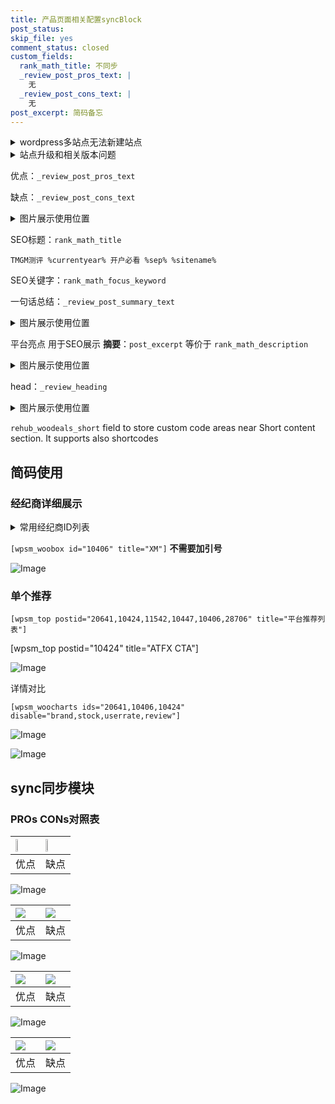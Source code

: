 ```yaml
---
title: 产品页面相关配置syncBlock
post_status: 
skip_file: yes
comment_status: closed
custom_fields:
  rank_math_title: 不同步
  _review_post_pros_text: |
    无
  _review_post_cons_text: |
    无
post_excerpt: 简码备忘
---
```

<details><summary>wordpress多站点无法新建站点</summary>

<li>和报错需要清理cookies一样的原因</li>
<li>wp-config.php里面<code>define( 'SUBDOMAIN_INSTALL', false );//子域名安装</code></li>
<li>新建子站点是用<code>define( 'SUBDOMAIN_INSTALL', true);//子域名安装</code> 完成以后，改成<code>false</code></li>
</details>

<details><summary>站点升级和相关版本问题</summary>

<p>wordpress：5.9.9
woocommerce：7.5.1
出现问题的地方：主题选项里面>><strong>Product layout >>compact style</strong></p>
<p>如何出现没有用过的字段 导致无法保存。先导出配置 然后进行修改，后面再次恢复即可。</p>
<p>出现部分字段无法显示时，需要返回默认布局后，对产品进行保存就好了。</p>
<p></p>
</details>

优点：`_review_post_pros_text`

缺点：`_review_post_cons_text`

<details><summary>图片展示使用位置</summary>

<img src="https://prod-files-secure.s3.us-west-2.amazonaws.com/39ed1227-6d7d-4570-be36-9ccd4a2c4241/f51d3d83-55d4-4bdf-9604-f37ec77ab556/Untitled.png?X-Amz-Algorithm=AWS4-HMAC-SHA256&X-Amz-Content-Sha256=UNSIGNED-PAYLOAD&X-Amz-Credential=ASIAZI2LB4663QDLGUTX%2F20251001%2Fus-west-2%2Fs3%2Faws4_request&X-Amz-Date=20251001T045527Z&X-Amz-Expires=3600&X-Amz-Security-Token=IQoJb3JpZ2luX2VjEHQaCXVzLXdlc3QtMiJHMEUCIQClpDpEmKytrsvuUvJkJ4RYz7e3ioxQXIZmcrW0AKRrhAIgCuldriJ5HGaCxeprGBngpnGUruh3pH9BG2FoZuCHydkqiAQI%2Ff%2F%2F%2F%2F%2F%2F%2F%2F%2F%2FARAAGgw2Mzc0MjMxODM4MDUiDJ1Ip%2FaEKFfqxXb50ircAzGrxh4YxPLC3qippdXV135Z509vYB3Rzn85sat5vLEdcCdc3vWOmtEDeFxLQnHACtVPiHSJlwLZG2ohtNr3md59WCYFmFRf9r%2FQsct%2BPMMdpJk4U8lO2P6fgjzvZAKV9QEKw3tdn9SiLzkf77%2F6mes8izCQoGU0AgIWOb4f13ICi4nxYjxMGROsHCphSgSH6g5JgSyAehe%2Fypa2ZoLdESIM9cuARRKvjX7is5LfZItksXS%2Bc2Ng7eGlkjA77PymGkrZXR%2F8OqDkAHclnTRQNJIssBJYBL9P9xHTCavHBGB3SJadFLmZFx4VgoiACbN3x9kd1wLSsY1Lf6b0NQJ%2BEfFj1BMtA9iKTDIFY4N6FUhm5%2FaFrJjwSaP9bngKB4satjDRO5Voz7JNfx%2FMfErXrWarQZYHsQOxZur9JDdMzGL4rszuEj6vMEjA3sGFF4aGqZT3sv49KYjwwVdKv1yVYy%2BSobCPmGOrXiu%2FCkc4QmQ2QKm4FPVw2zpGivzQSpQP8ff23Dj7SJhQ3mRjnRQ%2B6GR94Akn7q3EFUiQ1HAmi5SqquasDvW1bzmxOf6ByGDg9TLSnClmD48Susq94fhd9lYlSMF0KXhL400McSuTHlP58QB4lv5mh597S7ViMODN8sYGOqUB3vIX6fMDj1LV20sfpEt3LQdZENixN1GthkwdToGt1jsdaEysT1lAXUhMHsp9GmVnOYpyVDOuz%2BOR3CB62D%2BKxKDJbt6SxCmBW0SROkFD9OqMGfalXSGPqqEifac51sLoh0nkT2OkA8fAyBlUWijEPbif1Rc6vfrZp7GQvOxM3kNE8AE%2B5WSsWjpnm%2BaS67PMnA7zS0uytWNFuNHIP0ALDSAz3MUU&X-Amz-Signature=cf135b8efa37f02e398a3f26036b5decd5e111bab05d7df569c46751c05da0bb&X-Amz-SignedHeaders=host&x-amz-checksum-mode=ENABLED&x-id=GetObject" alt="Image">
</details>

SEO标题：`rank_math_title`

`TMGM测评 %currentyear% 开户必看 %sep% %sitename%`

SEO关键字：`rank_math_focus_keyword`

一句话总结：`_review_post_summary_text`

<details><summary>图片展示使用位置</summary>

<img src="https://prod-files-secure.s3.us-west-2.amazonaws.com/39ed1227-6d7d-4570-be36-9ccd4a2c4241/4b96a922-296c-4f4e-8630-d1c870cbce01/Untitled.png?X-Amz-Algorithm=AWS4-HMAC-SHA256&X-Amz-Content-Sha256=UNSIGNED-PAYLOAD&X-Amz-Credential=ASIAZI2LB466VQBANOOT%2F20251001%2Fus-west-2%2Fs3%2Faws4_request&X-Amz-Date=20251001T045527Z&X-Amz-Expires=3600&X-Amz-Security-Token=IQoJb3JpZ2luX2VjEHQaCXVzLXdlc3QtMiJHMEUCIQCH6TJKxt5ZcYle3RX5gH6XgVsiuFgkJYD5loyCZ5mHOAIgfen2n4koFa0QLjSZQW6a3qpzNnwsp9VewMfaNFE6cAoqiAQI%2Ff%2F%2F%2F%2F%2F%2F%2F%2F%2F%2FARAAGgw2Mzc0MjMxODM4MDUiDAeypPE7vrzYeoTTEircA%2BTR3yMbtIg6xln3hZ1XUmPObhBA2PUpWzm95XkZRrKDO1gzxNospPZjw8gsXahLshWP9XpsnG%2FkJQip6kUfmxDnR8d622dPGQZezIQw5sEkXpuQoVNFOCyiQE3c%2BC%2FGeMoixpwsrFFQJJZyr5cNi4rEdZWTgUxk4NxInUE0Qe91yOSIRF7OO97ziiy7Zh2cx%2Br1kn8FtwWAYaRz1ZWiuqWYYgKBk172ejg%2BfSMBNylw7o9XJ1ao06nLlRiB%2FOF%2BnFn%2BET75OmxHBXMiCiniRcpqUNs%2Fl5oOZ4ZQlvz1OgHOSUqIVpyYxttIlgwa4qeeg31TDQDb4un7PAkq5%2FCqc8VYVf67rHrtRlnQ3s2m4E4SA3ul3U3XPy%2Fr%2F5R6jw1VugZZANgiTxEN%2BBU13ZZv9rfBkN0ja6bLJxiTqsv4i9xul4iruvl9o0Bod7FaV7M%2Fx2cSmA98W51mLKyA73OXwuAtP9mbi95yxIYtV6qqXc2Q3UtzqLuSpRjayvYICPIvEfUQhDF0NPn89ccDlbuJCAEsly8c2MWi2g05EDvzjzeKunVT8UmJz4p2uTesEVAB7zpm00LlxkAAVlQ%2B%2Bp5bNZfTcl%2FAFXcjGVrFEjmWX1sI086hCfVmP%2B%2FuPeN5MNvO8sYGOqUBoF%2F0Jfhe8kAuwnOJQlWgHkRiCGRt2cIvKe2IbfdaPe7OzNOUZg%2BQuCmEDpJSiEFoXtjxzn3NRyQ2eWv1RZbR2knojY4Qkj24fABSmeYSMfKSpus2hwPkmRiOYMCK3Q7crwpgiHwV4X8x5h4WAiSvbRSFs9pXo56jEkrmiwx1JgOU9ZpKDG19vbV7LlGxm6cuF70h5xnjT3wM2Y%2Bj1MV5TN%2FZ0M0B&X-Amz-Signature=6137e0764498094fd2824dbc4acfe57e819067939b714119225c6f4ea60aa194&X-Amz-SignedHeaders=host&x-amz-checksum-mode=ENABLED&x-id=GetObject" alt="Image">
</details>

平台亮点 用于SEO展示 **摘要**：`post_excerpt`  等价于 `rank_math_description`

<details><summary>图片展示使用位置</summary>

<img src="https://prod-files-secure.s3.us-west-2.amazonaws.com/39ed1227-6d7d-4570-be36-9ccd4a2c4241/1ee11f63-b60a-4dfe-a7a7-d58ff23b5d88/Untitled.png?X-Amz-Algorithm=AWS4-HMAC-SHA256&X-Amz-Content-Sha256=UNSIGNED-PAYLOAD&X-Amz-Credential=ASIAZI2LB466Q2KMA34L%2F20251001%2Fus-west-2%2Fs3%2Faws4_request&X-Amz-Date=20251001T045527Z&X-Amz-Expires=3600&X-Amz-Security-Token=IQoJb3JpZ2luX2VjEHQaCXVzLXdlc3QtMiJHMEUCIEgeuu%2FRlRcESZcJea73RUbbs0EBivmkm94jkULYARpIAiEAtQEGESBrhqQMlkrLescnsACaxwdenoYjlHxwLlN6Xf4qiAQI%2Ff%2F%2F%2F%2F%2F%2F%2F%2F%2F%2FARAAGgw2Mzc0MjMxODM4MDUiDPKx%2BfSy%2Fw1QthVpRircAy3aKpscLsf8fUWOJg9Ju6YfRBMbu3v%2F3VrCn%2FzoPHsljMwyfa%2BfI57VOmCwgX9KG%2BEeuNF95Ep5%2BybPqRKVdv99SV0raAMRttbMMdmWANgwAE04u6ptqS1uaotLTOXFY8YOvLeyNRP0zWNx5t1mzXIf%2BQQSlVPhq%2BOGbQbLx0rVP97s6KA1%2BTjxxSS%2F8t1udTr8f%2FM3n97TDgpYttyeo7mhawCiWv5vUofcbRdHIAOo95c6hRysBUJTGE0JCx88fBlhGUpSvw%2Fv2YkNDmexcoVaRDJp4Ik9Ys5SokdnxE71w0Y1Lvjz0A%2BkIjA9%2BZMYsBAfMWkBwbV3FhXOaGCRQp%2F96Ri8ZRtJE6H46I0TNF5k5xd6eskzaGkL9uY%2FejukqIFSFpuKbfxROVTd4lShNBYs9F3cVknrkdenUzqtZhjzmh%2FvIIHRU1zYciuH5BX3VxyP%2FpZBZeakX5%2F7xUyGVXGjV6CvKqDlkegH9%2Bc4PdTsOZnwV1XSZeXR7%2FUV7xb22yP6n9ywp02qk4N83cIFlF0IBONh2kzFLHAjUvGVhM8nl4ZkmCQMCoyDch6052kmTjcDAWsQAj13cO1Jxq04jLKvbMDbnrYOTbMuz63bGRNEuZu5zi%2BaeX57WNSzMPfN8sYGOqUB3G51b1UzpvtNbQIrujnsFswq1XUT%2F%2FpYiPxxq0t8A597UNd3hc7cqNQqPSUlHGEN4p%2BX5F%2FqriqdaIvDC9h%2FSjrkGg1hATGuXqRDOh3n%2BaKh%2FTY7LOXkCZrr4VGllIj4fMlPzy7%2BDnrAoZijC8EZONmTSbfQnogMknBM%2BKmUQKk6RkV%2FbiDzakrV%2Bck%2Bl6Lk4GMDbG3tdhHuyKge2PWI8vBM75Iq&X-Amz-Signature=447f2641097a408f7dfe07abe9a2ba287931d66c69e6d07a6ca482709a232dd9&X-Amz-SignedHeaders=host&x-amz-checksum-mode=ENABLED&x-id=GetObject" alt="Image">
<img src="https://prod-files-secure.s3.us-west-2.amazonaws.com/39ed1227-6d7d-4570-be36-9ccd4a2c4241/ad4118b5-78d8-4fbe-801e-3b29b5d99c01/Untitled.png?X-Amz-Algorithm=AWS4-HMAC-SHA256&X-Amz-Content-Sha256=UNSIGNED-PAYLOAD&X-Amz-Credential=ASIAZI2LB466Q2KMA34L%2F20251001%2Fus-west-2%2Fs3%2Faws4_request&X-Amz-Date=20251001T045527Z&X-Amz-Expires=3600&X-Amz-Security-Token=IQoJb3JpZ2luX2VjEHQaCXVzLXdlc3QtMiJHMEUCIEgeuu%2FRlRcESZcJea73RUbbs0EBivmkm94jkULYARpIAiEAtQEGESBrhqQMlkrLescnsACaxwdenoYjlHxwLlN6Xf4qiAQI%2Ff%2F%2F%2F%2F%2F%2F%2F%2F%2F%2FARAAGgw2Mzc0MjMxODM4MDUiDPKx%2BfSy%2Fw1QthVpRircAy3aKpscLsf8fUWOJg9Ju6YfRBMbu3v%2F3VrCn%2FzoPHsljMwyfa%2BfI57VOmCwgX9KG%2BEeuNF95Ep5%2BybPqRKVdv99SV0raAMRttbMMdmWANgwAE04u6ptqS1uaotLTOXFY8YOvLeyNRP0zWNx5t1mzXIf%2BQQSlVPhq%2BOGbQbLx0rVP97s6KA1%2BTjxxSS%2F8t1udTr8f%2FM3n97TDgpYttyeo7mhawCiWv5vUofcbRdHIAOo95c6hRysBUJTGE0JCx88fBlhGUpSvw%2Fv2YkNDmexcoVaRDJp4Ik9Ys5SokdnxE71w0Y1Lvjz0A%2BkIjA9%2BZMYsBAfMWkBwbV3FhXOaGCRQp%2F96Ri8ZRtJE6H46I0TNF5k5xd6eskzaGkL9uY%2FejukqIFSFpuKbfxROVTd4lShNBYs9F3cVknrkdenUzqtZhjzmh%2FvIIHRU1zYciuH5BX3VxyP%2FpZBZeakX5%2F7xUyGVXGjV6CvKqDlkegH9%2Bc4PdTsOZnwV1XSZeXR7%2FUV7xb22yP6n9ywp02qk4N83cIFlF0IBONh2kzFLHAjUvGVhM8nl4ZkmCQMCoyDch6052kmTjcDAWsQAj13cO1Jxq04jLKvbMDbnrYOTbMuz63bGRNEuZu5zi%2BaeX57WNSzMPfN8sYGOqUB3G51b1UzpvtNbQIrujnsFswq1XUT%2F%2FpYiPxxq0t8A597UNd3hc7cqNQqPSUlHGEN4p%2BX5F%2FqriqdaIvDC9h%2FSjrkGg1hATGuXqRDOh3n%2BaKh%2FTY7LOXkCZrr4VGllIj4fMlPzy7%2BDnrAoZijC8EZONmTSbfQnogMknBM%2BKmUQKk6RkV%2FbiDzakrV%2Bck%2Bl6Lk4GMDbG3tdhHuyKge2PWI8vBM75Iq&X-Amz-Signature=06ced1c2716376e3a55d268cc706c1632c9ef27fc4e085f230bb4f75a6cbe71c&X-Amz-SignedHeaders=host&x-amz-checksum-mode=ENABLED&x-id=GetObject" alt="Image">
<img src="https://prod-files-secure.s3.us-west-2.amazonaws.com/39ed1227-6d7d-4570-be36-9ccd4a2c4241/a38cf7c9-a79c-4b64-9e94-13589fe0758b/Untitled.png?X-Amz-Algorithm=AWS4-HMAC-SHA256&X-Amz-Content-Sha256=UNSIGNED-PAYLOAD&X-Amz-Credential=ASIAZI2LB466Q2KMA34L%2F20251001%2Fus-west-2%2Fs3%2Faws4_request&X-Amz-Date=20251001T045527Z&X-Amz-Expires=3600&X-Amz-Security-Token=IQoJb3JpZ2luX2VjEHQaCXVzLXdlc3QtMiJHMEUCIEgeuu%2FRlRcESZcJea73RUbbs0EBivmkm94jkULYARpIAiEAtQEGESBrhqQMlkrLescnsACaxwdenoYjlHxwLlN6Xf4qiAQI%2Ff%2F%2F%2F%2F%2F%2F%2F%2F%2F%2FARAAGgw2Mzc0MjMxODM4MDUiDPKx%2BfSy%2Fw1QthVpRircAy3aKpscLsf8fUWOJg9Ju6YfRBMbu3v%2F3VrCn%2FzoPHsljMwyfa%2BfI57VOmCwgX9KG%2BEeuNF95Ep5%2BybPqRKVdv99SV0raAMRttbMMdmWANgwAE04u6ptqS1uaotLTOXFY8YOvLeyNRP0zWNx5t1mzXIf%2BQQSlVPhq%2BOGbQbLx0rVP97s6KA1%2BTjxxSS%2F8t1udTr8f%2FM3n97TDgpYttyeo7mhawCiWv5vUofcbRdHIAOo95c6hRysBUJTGE0JCx88fBlhGUpSvw%2Fv2YkNDmexcoVaRDJp4Ik9Ys5SokdnxE71w0Y1Lvjz0A%2BkIjA9%2BZMYsBAfMWkBwbV3FhXOaGCRQp%2F96Ri8ZRtJE6H46I0TNF5k5xd6eskzaGkL9uY%2FejukqIFSFpuKbfxROVTd4lShNBYs9F3cVknrkdenUzqtZhjzmh%2FvIIHRU1zYciuH5BX3VxyP%2FpZBZeakX5%2F7xUyGVXGjV6CvKqDlkegH9%2Bc4PdTsOZnwV1XSZeXR7%2FUV7xb22yP6n9ywp02qk4N83cIFlF0IBONh2kzFLHAjUvGVhM8nl4ZkmCQMCoyDch6052kmTjcDAWsQAj13cO1Jxq04jLKvbMDbnrYOTbMuz63bGRNEuZu5zi%2BaeX57WNSzMPfN8sYGOqUB3G51b1UzpvtNbQIrujnsFswq1XUT%2F%2FpYiPxxq0t8A597UNd3hc7cqNQqPSUlHGEN4p%2BX5F%2FqriqdaIvDC9h%2FSjrkGg1hATGuXqRDOh3n%2BaKh%2FTY7LOXkCZrr4VGllIj4fMlPzy7%2BDnrAoZijC8EZONmTSbfQnogMknBM%2BKmUQKk6RkV%2FbiDzakrV%2Bck%2Bl6Lk4GMDbG3tdhHuyKge2PWI8vBM75Iq&X-Amz-Signature=236e04221e7b10fb70cb0d483f209ae77eca1bf843bcc4b370e5311b1d02b897&X-Amz-SignedHeaders=host&x-amz-checksum-mode=ENABLED&x-id=GetObject" alt="Image">
<img src="https://prod-files-secure.s3.us-west-2.amazonaws.com/39ed1227-6d7d-4570-be36-9ccd4a2c4241/7da6fc1e-d2ac-42ae-8c75-cb5749aa18f6/Untitled.png?X-Amz-Algorithm=AWS4-HMAC-SHA256&X-Amz-Content-Sha256=UNSIGNED-PAYLOAD&X-Amz-Credential=ASIAZI2LB466Q2KMA34L%2F20251001%2Fus-west-2%2Fs3%2Faws4_request&X-Amz-Date=20251001T045527Z&X-Amz-Expires=3600&X-Amz-Security-Token=IQoJb3JpZ2luX2VjEHQaCXVzLXdlc3QtMiJHMEUCIEgeuu%2FRlRcESZcJea73RUbbs0EBivmkm94jkULYARpIAiEAtQEGESBrhqQMlkrLescnsACaxwdenoYjlHxwLlN6Xf4qiAQI%2Ff%2F%2F%2F%2F%2F%2F%2F%2F%2F%2FARAAGgw2Mzc0MjMxODM4MDUiDPKx%2BfSy%2Fw1QthVpRircAy3aKpscLsf8fUWOJg9Ju6YfRBMbu3v%2F3VrCn%2FzoPHsljMwyfa%2BfI57VOmCwgX9KG%2BEeuNF95Ep5%2BybPqRKVdv99SV0raAMRttbMMdmWANgwAE04u6ptqS1uaotLTOXFY8YOvLeyNRP0zWNx5t1mzXIf%2BQQSlVPhq%2BOGbQbLx0rVP97s6KA1%2BTjxxSS%2F8t1udTr8f%2FM3n97TDgpYttyeo7mhawCiWv5vUofcbRdHIAOo95c6hRysBUJTGE0JCx88fBlhGUpSvw%2Fv2YkNDmexcoVaRDJp4Ik9Ys5SokdnxE71w0Y1Lvjz0A%2BkIjA9%2BZMYsBAfMWkBwbV3FhXOaGCRQp%2F96Ri8ZRtJE6H46I0TNF5k5xd6eskzaGkL9uY%2FejukqIFSFpuKbfxROVTd4lShNBYs9F3cVknrkdenUzqtZhjzmh%2FvIIHRU1zYciuH5BX3VxyP%2FpZBZeakX5%2F7xUyGVXGjV6CvKqDlkegH9%2Bc4PdTsOZnwV1XSZeXR7%2FUV7xb22yP6n9ywp02qk4N83cIFlF0IBONh2kzFLHAjUvGVhM8nl4ZkmCQMCoyDch6052kmTjcDAWsQAj13cO1Jxq04jLKvbMDbnrYOTbMuz63bGRNEuZu5zi%2BaeX57WNSzMPfN8sYGOqUB3G51b1UzpvtNbQIrujnsFswq1XUT%2F%2FpYiPxxq0t8A597UNd3hc7cqNQqPSUlHGEN4p%2BX5F%2FqriqdaIvDC9h%2FSjrkGg1hATGuXqRDOh3n%2BaKh%2FTY7LOXkCZrr4VGllIj4fMlPzy7%2BDnrAoZijC8EZONmTSbfQnogMknBM%2BKmUQKk6RkV%2FbiDzakrV%2Bck%2Bl6Lk4GMDbG3tdhHuyKge2PWI8vBM75Iq&X-Amz-Signature=ffe6f56d267eb0eeb294865c69036a1ca54c1274a47c40ee7481fae495d589f2&X-Amz-SignedHeaders=host&x-amz-checksum-mode=ENABLED&x-id=GetObject" alt="Image">
<img src="https://prod-files-secure.s3.us-west-2.amazonaws.com/39ed1227-6d7d-4570-be36-9ccd4a2c4241/7e97f40a-eaee-47f5-b2f9-475f96808fa7/Untitled.png?X-Amz-Algorithm=AWS4-HMAC-SHA256&X-Amz-Content-Sha256=UNSIGNED-PAYLOAD&X-Amz-Credential=ASIAZI2LB466Q2KMA34L%2F20251001%2Fus-west-2%2Fs3%2Faws4_request&X-Amz-Date=20251001T045527Z&X-Amz-Expires=3600&X-Amz-Security-Token=IQoJb3JpZ2luX2VjEHQaCXVzLXdlc3QtMiJHMEUCIEgeuu%2FRlRcESZcJea73RUbbs0EBivmkm94jkULYARpIAiEAtQEGESBrhqQMlkrLescnsACaxwdenoYjlHxwLlN6Xf4qiAQI%2Ff%2F%2F%2F%2F%2F%2F%2F%2F%2F%2FARAAGgw2Mzc0MjMxODM4MDUiDPKx%2BfSy%2Fw1QthVpRircAy3aKpscLsf8fUWOJg9Ju6YfRBMbu3v%2F3VrCn%2FzoPHsljMwyfa%2BfI57VOmCwgX9KG%2BEeuNF95Ep5%2BybPqRKVdv99SV0raAMRttbMMdmWANgwAE04u6ptqS1uaotLTOXFY8YOvLeyNRP0zWNx5t1mzXIf%2BQQSlVPhq%2BOGbQbLx0rVP97s6KA1%2BTjxxSS%2F8t1udTr8f%2FM3n97TDgpYttyeo7mhawCiWv5vUofcbRdHIAOo95c6hRysBUJTGE0JCx88fBlhGUpSvw%2Fv2YkNDmexcoVaRDJp4Ik9Ys5SokdnxE71w0Y1Lvjz0A%2BkIjA9%2BZMYsBAfMWkBwbV3FhXOaGCRQp%2F96Ri8ZRtJE6H46I0TNF5k5xd6eskzaGkL9uY%2FejukqIFSFpuKbfxROVTd4lShNBYs9F3cVknrkdenUzqtZhjzmh%2FvIIHRU1zYciuH5BX3VxyP%2FpZBZeakX5%2F7xUyGVXGjV6CvKqDlkegH9%2Bc4PdTsOZnwV1XSZeXR7%2FUV7xb22yP6n9ywp02qk4N83cIFlF0IBONh2kzFLHAjUvGVhM8nl4ZkmCQMCoyDch6052kmTjcDAWsQAj13cO1Jxq04jLKvbMDbnrYOTbMuz63bGRNEuZu5zi%2BaeX57WNSzMPfN8sYGOqUB3G51b1UzpvtNbQIrujnsFswq1XUT%2F%2FpYiPxxq0t8A597UNd3hc7cqNQqPSUlHGEN4p%2BX5F%2FqriqdaIvDC9h%2FSjrkGg1hATGuXqRDOh3n%2BaKh%2FTY7LOXkCZrr4VGllIj4fMlPzy7%2BDnrAoZijC8EZONmTSbfQnogMknBM%2BKmUQKk6RkV%2FbiDzakrV%2Bck%2Bl6Lk4GMDbG3tdhHuyKge2PWI8vBM75Iq&X-Amz-Signature=b526775649bfd52001254e5ecbdc47108c7cd131a5439982787ce2ff51571a34&X-Amz-SignedHeaders=host&x-amz-checksum-mode=ENABLED&x-id=GetObject" alt="Image">
</details>

head：`_review_heading`

<details><summary>图片展示使用位置</summary>

<img src="https://prod-files-secure.s3.us-west-2.amazonaws.com/39ed1227-6d7d-4570-be36-9ccd4a2c4241/3a4650ad-9887-415c-889a-edd51fa54f27/Untitled.png?X-Amz-Algorithm=AWS4-HMAC-SHA256&X-Amz-Content-Sha256=UNSIGNED-PAYLOAD&X-Amz-Credential=ASIAZI2LB4665BKVXMBY%2F20251001%2Fus-west-2%2Fs3%2Faws4_request&X-Amz-Date=20251001T045528Z&X-Amz-Expires=3600&X-Amz-Security-Token=IQoJb3JpZ2luX2VjEHQaCXVzLXdlc3QtMiJHMEUCIA7jvuyEppxjauytthichlOJBn9HzoBqmDXMIfrkHpDxAiEAxCB8StHAHAD7CF%2F2WncGfCvwFhuInbdkEm1O8Om59soqiAQI%2Ff%2F%2F%2F%2F%2F%2F%2F%2F%2F%2FARAAGgw2Mzc0MjMxODM4MDUiDF%2FVwt8BGLCJ4E2Y3yrcA7L9i7QVO3MVJY7sdF8QuEA0ItJ%2FB62kxXtiL0XmNGlF5TIc1%2FXpQwUWkcc%2FJwVYUvZts6PufySXRrmEW%2FqUA287OCXqafPE5pB27hl7oMlV1nj6wDT1D53vrTdSSL3sWTa0mr7AFnVbjQ%2BY1nUfTR24DpJssdHrJBxhTysFyGuX6DCp95mvZBIQOhYKn9WnjLK8RakFyb3J%2BchABe%2FMEofqioObnXiO19f3VSKdU3X4cpaU6LoXXThKT5R%2BlV%2BQbnSDleXqV3ZXhly%2FJGY%2BopwN8UvnGiN9cWkt5OXjqQ174DZ3HNhUisbRrT0lpNiWQ74lFSAzpnRWTSFQBIt0BdSYvX4kzCJduI9xZL0NzJyQ6zqpiF3NgmayHKtP8GJUElrbjdtu9Gw%2Fg3cvH8Zpl6VmpFjStSSUTUkFa%2FDO1H3IC9KCqopWK3PZFHMKUqpDJN8s7H9B8Fk5VWekFZtdI8CdU9q1TKzmpN2jc0Odm3r4xDe6HPLYnhXnRi3rjK%2FUH%2BkFABUOHIeuZVeKrAElyMMHd3TDFYbqMtZiwmsL2m01Yy4NH507VCAGFcLUVjP4aOWpfjeQmA6fRe8aI09KK32dgkr2K3tbAcv9I1TiVQCvkR9Rmg9XjKdWbMR5MPfM8sYGOqUB3STt9DKJJXxgnFtVhJZa83x6Hz2dtvHl6iU4p0q7Tlw5D2U0Vt99kd39YoWfHASwiVrB4zElQUOWw5gMXXM7uttsJuQ%2BYbVW%2BlwT0YonXN88a76qTQbY6KYWpPLDFEuYS2Fv1z6UTiaEMAnsdGyz0eJaKYQjpb%2FWRiEfamCBY6XKTkaShqlDHdXdcuSn%2FKPs2bttUsfN47s1AaSO2tDL2nHB6b73&X-Amz-Signature=eb1aee0fbf0b3668c383ccdb98d07ad8178b6f9de2c052fc0716bb08fd625be8&X-Amz-SignedHeaders=host&x-amz-checksum-mode=ENABLED&x-id=GetObject" alt="Image">
</details>

`rehub_woodeals_short`	field to store custom code areas near Short content section. It supports also shortcodes



## 简码使用

### 经纪商详细展示

<details><summary>常用经纪商ID列表</summary>

<pre><code class="php">嘉盛 ===> 20641  [wpsm_woobox id="20641" title="嘉盛"]
易信easymarkets ===> 11542  [wpsm_woobox id="11542" title="易信easymarkets"]
ATFX外汇 ===> 10424  [wpsm_woobox id="10424" title="ATFX"]
XM ===> 10406  [wpsm_woobox id="10406" title="XM"]
TMGM ===> 29622  [wpsm_woobox id="29622" title="TMGM"]
HYCM ===> 10447  [wpsm_woobox id="10447" title="HYCM"]
fpmarkets澳福外汇 ===> 20639  [wpsm_woobox id="20639" title="fpmarkets澳福外汇"]</code></pre>
</details>

`[wpsm_woobox id="10406" title="XM"]` **不需要加引号**

![Image](https://prod-files-secure.s3.us-west-2.amazonaws.com/39ed1227-6d7d-4570-be36-9ccd4a2c4241/4f898f9d-0fa7-4e43-acd3-ac6bc7be575a/Untitled.png?X-Amz-Algorithm=AWS4-HMAC-SHA256&X-Amz-Content-Sha256=UNSIGNED-PAYLOAD&X-Amz-Credential=ASIAZI2LB466UCUSHTTN%2F20251001%2Fus-west-2%2Fs3%2Faws4_request&X-Amz-Date=20251001T045518Z&X-Amz-Expires=3600&X-Amz-Security-Token=IQoJb3JpZ2luX2VjEHQaCXVzLXdlc3QtMiJHMEUCID9ZzEYmLZT3CBQ1b9Sm9gZs8RdAgeblGBZSe4nwnDFiAiEAx4SJE%2FJIr%2Fa76wITaCy5MXQMJhNqE0od1Cd7%2FK58P7UqiAQI%2Ff%2F%2F%2F%2F%2F%2F%2F%2F%2F%2FARAAGgw2Mzc0MjMxODM4MDUiDEAc2ntcuFmQ6E%2BinyrcA1KkTFPRxZCTeQE8CWWdZztBceRXwcp%2F8IxWw3BJ0yySx2ovHy7pppwloIALuQULkUsL4DB8GAf8BHYo2g3NVArudor5IEgwKzm6n6MzGj0N4yz13rMrHe5pbLYJj5UR0CAD8Wr9T1UDh1YEllgPSt%2B%2FEw8S%2FN9JrDvZtDOD9eR6w1AEROeDGYDOo%2BjfRimCCkFe8%2BkdDhLvOsv%2FnyoHJjC%2Bq56ukcjplAiri2PrfSe530RI8P2rMNx%2FxBKhYRhCZsXLVPzh4Z44uJ9iYNChyOV%2F2LTLX9TAlTef58heXTHNrQKXXtm2uvni0B9EX%2B5qcvUtqzm%2BJ%2BzkLFZE5hNlxUNYkDUgnVXZwd6Zaqj%2BoIPM%2BsBi2KxnAUwLwG7DGz%2F0oQLxUY3JJO0n3N9P2Pq6pLT23fiSBNqedVDUNz0mFq%2BCC5h9YGOdIM%2FlMhHI4aGrc9%2BVVQRKT3x2buvNPwpfBVSzDqYyHuwXERwhuE0qBfUQWvszeEGwqA8ZbsPIaIVG72yzNZBO6EK%2BqHLjMRPR26X4xVxjuXSPfTLCk3jYA5HF8ObkxJ1XK9pocBzKeZ8Ws4g3z5Gtp1Zgf6hr%2FE%2BwZ1TiIlOqm%2FcRpCE6p42xjwG%2FDsT%2BXqAWqkuFfmbIMLbO8sYGOqUBCAZl21fmYvWZ477RFMltkePakNEiNJl0w%2FHvOt6c2T4vj9hbyd8NGty%2BsFDVgVymMhQhfRvjS7Knq6IwDi6S9ZjVK5U6%2FGKxYm3BLa2mtoodxg6BKzT57thUnd3e%2FPZpEMYVxbvwssFo1jQKhe7WihARuf8TVc2kMYfVsnIWKgxMTXWbvChxoBpd%2B7AtK49C06b2jcRI%2BDDfWev3CKXeQ6BA%2BcVR&X-Amz-Signature=1b8a3c3014006d3726548730386eaee4457c6d942481befcc332f24a087d283a&X-Amz-SignedHeaders=host&x-amz-checksum-mode=ENABLED&x-id=GetObject)

### 单个推荐
`[wpsm_top postid="20641,10424,11542,10447,10406,28706" title="平台推荐列表"]`

[wpsm_top postid="10424" title="ATFX CTA"]

![Image](https://prod-files-secure.s3.us-west-2.amazonaws.com/39ed1227-6d7d-4570-be36-9ccd4a2c4241/5ac620dc-51a8-48b6-b55d-91f47299193c/Untitled.png?X-Amz-Algorithm=AWS4-HMAC-SHA256&X-Amz-Content-Sha256=UNSIGNED-PAYLOAD&X-Amz-Credential=ASIAZI2LB466UCUSHTTN%2F20251001%2Fus-west-2%2Fs3%2Faws4_request&X-Amz-Date=20251001T045518Z&X-Amz-Expires=3600&X-Amz-Security-Token=IQoJb3JpZ2luX2VjEHQaCXVzLXdlc3QtMiJHMEUCID9ZzEYmLZT3CBQ1b9Sm9gZs8RdAgeblGBZSe4nwnDFiAiEAx4SJE%2FJIr%2Fa76wITaCy5MXQMJhNqE0od1Cd7%2FK58P7UqiAQI%2Ff%2F%2F%2F%2F%2F%2F%2F%2F%2F%2FARAAGgw2Mzc0MjMxODM4MDUiDEAc2ntcuFmQ6E%2BinyrcA1KkTFPRxZCTeQE8CWWdZztBceRXwcp%2F8IxWw3BJ0yySx2ovHy7pppwloIALuQULkUsL4DB8GAf8BHYo2g3NVArudor5IEgwKzm6n6MzGj0N4yz13rMrHe5pbLYJj5UR0CAD8Wr9T1UDh1YEllgPSt%2B%2FEw8S%2FN9JrDvZtDOD9eR6w1AEROeDGYDOo%2BjfRimCCkFe8%2BkdDhLvOsv%2FnyoHJjC%2Bq56ukcjplAiri2PrfSe530RI8P2rMNx%2FxBKhYRhCZsXLVPzh4Z44uJ9iYNChyOV%2F2LTLX9TAlTef58heXTHNrQKXXtm2uvni0B9EX%2B5qcvUtqzm%2BJ%2BzkLFZE5hNlxUNYkDUgnVXZwd6Zaqj%2BoIPM%2BsBi2KxnAUwLwG7DGz%2F0oQLxUY3JJO0n3N9P2Pq6pLT23fiSBNqedVDUNz0mFq%2BCC5h9YGOdIM%2FlMhHI4aGrc9%2BVVQRKT3x2buvNPwpfBVSzDqYyHuwXERwhuE0qBfUQWvszeEGwqA8ZbsPIaIVG72yzNZBO6EK%2BqHLjMRPR26X4xVxjuXSPfTLCk3jYA5HF8ObkxJ1XK9pocBzKeZ8Ws4g3z5Gtp1Zgf6hr%2FE%2BwZ1TiIlOqm%2FcRpCE6p42xjwG%2FDsT%2BXqAWqkuFfmbIMLbO8sYGOqUBCAZl21fmYvWZ477RFMltkePakNEiNJl0w%2FHvOt6c2T4vj9hbyd8NGty%2BsFDVgVymMhQhfRvjS7Knq6IwDi6S9ZjVK5U6%2FGKxYm3BLa2mtoodxg6BKzT57thUnd3e%2FPZpEMYVxbvwssFo1jQKhe7WihARuf8TVc2kMYfVsnIWKgxMTXWbvChxoBpd%2B7AtK49C06b2jcRI%2BDDfWev3CKXeQ6BA%2BcVR&X-Amz-Signature=765e8bd42c43a0b869f7ffd69504cefc98cdcae145dca33f9f43197bb593cbe2&X-Amz-SignedHeaders=host&x-amz-checksum-mode=ENABLED&x-id=GetObject)

详情对比

`[wpsm_woocharts ids="20641,10406,10424" disable="brand,stock,userrate,review"]`

![Image](https://prod-files-secure.s3.us-west-2.amazonaws.com/39ed1227-6d7d-4570-be36-9ccd4a2c4241/bf3ba45f-b9f3-4295-8aef-b4a495fd25f4/Untitled.png?X-Amz-Algorithm=AWS4-HMAC-SHA256&X-Amz-Content-Sha256=UNSIGNED-PAYLOAD&X-Amz-Credential=ASIAZI2LB466UCUSHTTN%2F20251001%2Fus-west-2%2Fs3%2Faws4_request&X-Amz-Date=20251001T045519Z&X-Amz-Expires=3600&X-Amz-Security-Token=IQoJb3JpZ2luX2VjEHQaCXVzLXdlc3QtMiJHMEUCID9ZzEYmLZT3CBQ1b9Sm9gZs8RdAgeblGBZSe4nwnDFiAiEAx4SJE%2FJIr%2Fa76wITaCy5MXQMJhNqE0od1Cd7%2FK58P7UqiAQI%2Ff%2F%2F%2F%2F%2F%2F%2F%2F%2F%2FARAAGgw2Mzc0MjMxODM4MDUiDEAc2ntcuFmQ6E%2BinyrcA1KkTFPRxZCTeQE8CWWdZztBceRXwcp%2F8IxWw3BJ0yySx2ovHy7pppwloIALuQULkUsL4DB8GAf8BHYo2g3NVArudor5IEgwKzm6n6MzGj0N4yz13rMrHe5pbLYJj5UR0CAD8Wr9T1UDh1YEllgPSt%2B%2FEw8S%2FN9JrDvZtDOD9eR6w1AEROeDGYDOo%2BjfRimCCkFe8%2BkdDhLvOsv%2FnyoHJjC%2Bq56ukcjplAiri2PrfSe530RI8P2rMNx%2FxBKhYRhCZsXLVPzh4Z44uJ9iYNChyOV%2F2LTLX9TAlTef58heXTHNrQKXXtm2uvni0B9EX%2B5qcvUtqzm%2BJ%2BzkLFZE5hNlxUNYkDUgnVXZwd6Zaqj%2BoIPM%2BsBi2KxnAUwLwG7DGz%2F0oQLxUY3JJO0n3N9P2Pq6pLT23fiSBNqedVDUNz0mFq%2BCC5h9YGOdIM%2FlMhHI4aGrc9%2BVVQRKT3x2buvNPwpfBVSzDqYyHuwXERwhuE0qBfUQWvszeEGwqA8ZbsPIaIVG72yzNZBO6EK%2BqHLjMRPR26X4xVxjuXSPfTLCk3jYA5HF8ObkxJ1XK9pocBzKeZ8Ws4g3z5Gtp1Zgf6hr%2FE%2BwZ1TiIlOqm%2FcRpCE6p42xjwG%2FDsT%2BXqAWqkuFfmbIMLbO8sYGOqUBCAZl21fmYvWZ477RFMltkePakNEiNJl0w%2FHvOt6c2T4vj9hbyd8NGty%2BsFDVgVymMhQhfRvjS7Knq6IwDi6S9ZjVK5U6%2FGKxYm3BLa2mtoodxg6BKzT57thUnd3e%2FPZpEMYVxbvwssFo1jQKhe7WihARuf8TVc2kMYfVsnIWKgxMTXWbvChxoBpd%2B7AtK49C06b2jcRI%2BDDfWev3CKXeQ6BA%2BcVR&X-Amz-Signature=0754078427f43242bc99c38fe3afc76f1133b1ed19c9332ffc9382ce3266ff15&X-Amz-SignedHeaders=host&x-amz-checksum-mode=ENABLED&x-id=GetObject)

![Image](https://prod-files-secure.s3.us-west-2.amazonaws.com/39ed1227-6d7d-4570-be36-9ccd4a2c4241/30bc56ef-f383-4b48-9768-2ebc9e436ec0/Untitled.png?X-Amz-Algorithm=AWS4-HMAC-SHA256&X-Amz-Content-Sha256=UNSIGNED-PAYLOAD&X-Amz-Credential=ASIAZI2LB466UCUSHTTN%2F20251001%2Fus-west-2%2Fs3%2Faws4_request&X-Amz-Date=20251001T045519Z&X-Amz-Expires=3600&X-Amz-Security-Token=IQoJb3JpZ2luX2VjEHQaCXVzLXdlc3QtMiJHMEUCID9ZzEYmLZT3CBQ1b9Sm9gZs8RdAgeblGBZSe4nwnDFiAiEAx4SJE%2FJIr%2Fa76wITaCy5MXQMJhNqE0od1Cd7%2FK58P7UqiAQI%2Ff%2F%2F%2F%2F%2F%2F%2F%2F%2F%2FARAAGgw2Mzc0MjMxODM4MDUiDEAc2ntcuFmQ6E%2BinyrcA1KkTFPRxZCTeQE8CWWdZztBceRXwcp%2F8IxWw3BJ0yySx2ovHy7pppwloIALuQULkUsL4DB8GAf8BHYo2g3NVArudor5IEgwKzm6n6MzGj0N4yz13rMrHe5pbLYJj5UR0CAD8Wr9T1UDh1YEllgPSt%2B%2FEw8S%2FN9JrDvZtDOD9eR6w1AEROeDGYDOo%2BjfRimCCkFe8%2BkdDhLvOsv%2FnyoHJjC%2Bq56ukcjplAiri2PrfSe530RI8P2rMNx%2FxBKhYRhCZsXLVPzh4Z44uJ9iYNChyOV%2F2LTLX9TAlTef58heXTHNrQKXXtm2uvni0B9EX%2B5qcvUtqzm%2BJ%2BzkLFZE5hNlxUNYkDUgnVXZwd6Zaqj%2BoIPM%2BsBi2KxnAUwLwG7DGz%2F0oQLxUY3JJO0n3N9P2Pq6pLT23fiSBNqedVDUNz0mFq%2BCC5h9YGOdIM%2FlMhHI4aGrc9%2BVVQRKT3x2buvNPwpfBVSzDqYyHuwXERwhuE0qBfUQWvszeEGwqA8ZbsPIaIVG72yzNZBO6EK%2BqHLjMRPR26X4xVxjuXSPfTLCk3jYA5HF8ObkxJ1XK9pocBzKeZ8Ws4g3z5Gtp1Zgf6hr%2FE%2BwZ1TiIlOqm%2FcRpCE6p42xjwG%2FDsT%2BXqAWqkuFfmbIMLbO8sYGOqUBCAZl21fmYvWZ477RFMltkePakNEiNJl0w%2FHvOt6c2T4vj9hbyd8NGty%2BsFDVgVymMhQhfRvjS7Knq6IwDi6S9ZjVK5U6%2FGKxYm3BLa2mtoodxg6BKzT57thUnd3e%2FPZpEMYVxbvwssFo1jQKhe7WihARuf8TVc2kMYfVsnIWKgxMTXWbvChxoBpd%2B7AtK49C06b2jcRI%2BDDfWev3CKXeQ6BA%2BcVR&X-Amz-Signature=86b5fa0490cd0f0de7b29b9fcd00a2eab2de70756a931f672796f704836db3ac&X-Amz-SignedHeaders=host&x-amz-checksum-mode=ENABLED&x-id=GetObject)

## sync同步模块

### PROs CONs对照表

| <img src="https://cdn.ifttt.fun/gh/jarlin8/OSS@main/icons/customize/pros.svg" height="auto" width="37.3%"> | <img src="https://cdn.ifttt.fun/gh/jarlin8/OSS@main/icons/customize/cons.svg" height="auto" width="28.8%"> |
| :--- | :--- |
| 优点 | 缺点 |

![Image](https://prod-files-secure.s3.us-west-2.amazonaws.com/39ed1227-6d7d-4570-be36-9ccd4a2c4241/8742b755-dfb5-4004-9a5f-d6e561664bd8/Untitled.png?X-Amz-Algorithm=AWS4-HMAC-SHA256&X-Amz-Content-Sha256=UNSIGNED-PAYLOAD&X-Amz-Credential=ASIAZI2LB466UCUSHTTN%2F20251001%2Fus-west-2%2Fs3%2Faws4_request&X-Amz-Date=20251001T045519Z&X-Amz-Expires=3600&X-Amz-Security-Token=IQoJb3JpZ2luX2VjEHQaCXVzLXdlc3QtMiJHMEUCID9ZzEYmLZT3CBQ1b9Sm9gZs8RdAgeblGBZSe4nwnDFiAiEAx4SJE%2FJIr%2Fa76wITaCy5MXQMJhNqE0od1Cd7%2FK58P7UqiAQI%2Ff%2F%2F%2F%2F%2F%2F%2F%2F%2F%2FARAAGgw2Mzc0MjMxODM4MDUiDEAc2ntcuFmQ6E%2BinyrcA1KkTFPRxZCTeQE8CWWdZztBceRXwcp%2F8IxWw3BJ0yySx2ovHy7pppwloIALuQULkUsL4DB8GAf8BHYo2g3NVArudor5IEgwKzm6n6MzGj0N4yz13rMrHe5pbLYJj5UR0CAD8Wr9T1UDh1YEllgPSt%2B%2FEw8S%2FN9JrDvZtDOD9eR6w1AEROeDGYDOo%2BjfRimCCkFe8%2BkdDhLvOsv%2FnyoHJjC%2Bq56ukcjplAiri2PrfSe530RI8P2rMNx%2FxBKhYRhCZsXLVPzh4Z44uJ9iYNChyOV%2F2LTLX9TAlTef58heXTHNrQKXXtm2uvni0B9EX%2B5qcvUtqzm%2BJ%2BzkLFZE5hNlxUNYkDUgnVXZwd6Zaqj%2BoIPM%2BsBi2KxnAUwLwG7DGz%2F0oQLxUY3JJO0n3N9P2Pq6pLT23fiSBNqedVDUNz0mFq%2BCC5h9YGOdIM%2FlMhHI4aGrc9%2BVVQRKT3x2buvNPwpfBVSzDqYyHuwXERwhuE0qBfUQWvszeEGwqA8ZbsPIaIVG72yzNZBO6EK%2BqHLjMRPR26X4xVxjuXSPfTLCk3jYA5HF8ObkxJ1XK9pocBzKeZ8Ws4g3z5Gtp1Zgf6hr%2FE%2BwZ1TiIlOqm%2FcRpCE6p42xjwG%2FDsT%2BXqAWqkuFfmbIMLbO8sYGOqUBCAZl21fmYvWZ477RFMltkePakNEiNJl0w%2FHvOt6c2T4vj9hbyd8NGty%2BsFDVgVymMhQhfRvjS7Knq6IwDi6S9ZjVK5U6%2FGKxYm3BLa2mtoodxg6BKzT57thUnd3e%2FPZpEMYVxbvwssFo1jQKhe7WihARuf8TVc2kMYfVsnIWKgxMTXWbvChxoBpd%2B7AtK49C06b2jcRI%2BDDfWev3CKXeQ6BA%2BcVR&X-Amz-Signature=01f5b6e8d83e3e68ad90cfd651d427e156ece0be6758a769f54fdbf38ec9881b&X-Amz-SignedHeaders=host&x-amz-checksum-mode=ENABLED&x-id=GetObject)

| <img src="https://cdn.ifttt.fun/gh/jarlin8/OSS@main/icons/customize/pros1.svg" height="auto"> | <img src="https://cdn.ifttt.fun/gh/jarlin8/OSS@main/icons/customize/cons1.svg" height="auto"> |
| :--- | :--- |
| 优点 | 缺点 |

![Image](https://prod-files-secure.s3.us-west-2.amazonaws.com/39ed1227-6d7d-4570-be36-9ccd4a2c4241/806358f8-c9c4-4e17-bb35-c6c76a5397a5/Untitled.png?X-Amz-Algorithm=AWS4-HMAC-SHA256&X-Amz-Content-Sha256=UNSIGNED-PAYLOAD&X-Amz-Credential=ASIAZI2LB466UCUSHTTN%2F20251001%2Fus-west-2%2Fs3%2Faws4_request&X-Amz-Date=20251001T045519Z&X-Amz-Expires=3600&X-Amz-Security-Token=IQoJb3JpZ2luX2VjEHQaCXVzLXdlc3QtMiJHMEUCID9ZzEYmLZT3CBQ1b9Sm9gZs8RdAgeblGBZSe4nwnDFiAiEAx4SJE%2FJIr%2Fa76wITaCy5MXQMJhNqE0od1Cd7%2FK58P7UqiAQI%2Ff%2F%2F%2F%2F%2F%2F%2F%2F%2F%2FARAAGgw2Mzc0MjMxODM4MDUiDEAc2ntcuFmQ6E%2BinyrcA1KkTFPRxZCTeQE8CWWdZztBceRXwcp%2F8IxWw3BJ0yySx2ovHy7pppwloIALuQULkUsL4DB8GAf8BHYo2g3NVArudor5IEgwKzm6n6MzGj0N4yz13rMrHe5pbLYJj5UR0CAD8Wr9T1UDh1YEllgPSt%2B%2FEw8S%2FN9JrDvZtDOD9eR6w1AEROeDGYDOo%2BjfRimCCkFe8%2BkdDhLvOsv%2FnyoHJjC%2Bq56ukcjplAiri2PrfSe530RI8P2rMNx%2FxBKhYRhCZsXLVPzh4Z44uJ9iYNChyOV%2F2LTLX9TAlTef58heXTHNrQKXXtm2uvni0B9EX%2B5qcvUtqzm%2BJ%2BzkLFZE5hNlxUNYkDUgnVXZwd6Zaqj%2BoIPM%2BsBi2KxnAUwLwG7DGz%2F0oQLxUY3JJO0n3N9P2Pq6pLT23fiSBNqedVDUNz0mFq%2BCC5h9YGOdIM%2FlMhHI4aGrc9%2BVVQRKT3x2buvNPwpfBVSzDqYyHuwXERwhuE0qBfUQWvszeEGwqA8ZbsPIaIVG72yzNZBO6EK%2BqHLjMRPR26X4xVxjuXSPfTLCk3jYA5HF8ObkxJ1XK9pocBzKeZ8Ws4g3z5Gtp1Zgf6hr%2FE%2BwZ1TiIlOqm%2FcRpCE6p42xjwG%2FDsT%2BXqAWqkuFfmbIMLbO8sYGOqUBCAZl21fmYvWZ477RFMltkePakNEiNJl0w%2FHvOt6c2T4vj9hbyd8NGty%2BsFDVgVymMhQhfRvjS7Knq6IwDi6S9ZjVK5U6%2FGKxYm3BLa2mtoodxg6BKzT57thUnd3e%2FPZpEMYVxbvwssFo1jQKhe7WihARuf8TVc2kMYfVsnIWKgxMTXWbvChxoBpd%2B7AtK49C06b2jcRI%2BDDfWev3CKXeQ6BA%2BcVR&X-Amz-Signature=7d17377b11ba01bb9b35b1db80ce8f37428c7373a1deea68fd7b062f24c597b8&X-Amz-SignedHeaders=host&x-amz-checksum-mode=ENABLED&x-id=GetObject)

| <img src="https://cdn.ifttt.fun/gh/jarlin8/OSS@main/icons/customize/pros2.svg" height="auto"> | <img src="https://cdn.ifttt.fun/gh/jarlin8/OSS@main/icons/customize/cons2.svg" height="auto"> |
| :--- | :--- |
| 优点 | 缺点 |

![Image](https://prod-files-secure.s3.us-west-2.amazonaws.com/39ed1227-6d7d-4570-be36-9ccd4a2c4241/a9245ec9-70dd-4005-b534-0d54315fc5f3/Untitled.png?X-Amz-Algorithm=AWS4-HMAC-SHA256&X-Amz-Content-Sha256=UNSIGNED-PAYLOAD&X-Amz-Credential=ASIAZI2LB466UCUSHTTN%2F20251001%2Fus-west-2%2Fs3%2Faws4_request&X-Amz-Date=20251001T045519Z&X-Amz-Expires=3600&X-Amz-Security-Token=IQoJb3JpZ2luX2VjEHQaCXVzLXdlc3QtMiJHMEUCID9ZzEYmLZT3CBQ1b9Sm9gZs8RdAgeblGBZSe4nwnDFiAiEAx4SJE%2FJIr%2Fa76wITaCy5MXQMJhNqE0od1Cd7%2FK58P7UqiAQI%2Ff%2F%2F%2F%2F%2F%2F%2F%2F%2F%2FARAAGgw2Mzc0MjMxODM4MDUiDEAc2ntcuFmQ6E%2BinyrcA1KkTFPRxZCTeQE8CWWdZztBceRXwcp%2F8IxWw3BJ0yySx2ovHy7pppwloIALuQULkUsL4DB8GAf8BHYo2g3NVArudor5IEgwKzm6n6MzGj0N4yz13rMrHe5pbLYJj5UR0CAD8Wr9T1UDh1YEllgPSt%2B%2FEw8S%2FN9JrDvZtDOD9eR6w1AEROeDGYDOo%2BjfRimCCkFe8%2BkdDhLvOsv%2FnyoHJjC%2Bq56ukcjplAiri2PrfSe530RI8P2rMNx%2FxBKhYRhCZsXLVPzh4Z44uJ9iYNChyOV%2F2LTLX9TAlTef58heXTHNrQKXXtm2uvni0B9EX%2B5qcvUtqzm%2BJ%2BzkLFZE5hNlxUNYkDUgnVXZwd6Zaqj%2BoIPM%2BsBi2KxnAUwLwG7DGz%2F0oQLxUY3JJO0n3N9P2Pq6pLT23fiSBNqedVDUNz0mFq%2BCC5h9YGOdIM%2FlMhHI4aGrc9%2BVVQRKT3x2buvNPwpfBVSzDqYyHuwXERwhuE0qBfUQWvszeEGwqA8ZbsPIaIVG72yzNZBO6EK%2BqHLjMRPR26X4xVxjuXSPfTLCk3jYA5HF8ObkxJ1XK9pocBzKeZ8Ws4g3z5Gtp1Zgf6hr%2FE%2BwZ1TiIlOqm%2FcRpCE6p42xjwG%2FDsT%2BXqAWqkuFfmbIMLbO8sYGOqUBCAZl21fmYvWZ477RFMltkePakNEiNJl0w%2FHvOt6c2T4vj9hbyd8NGty%2BsFDVgVymMhQhfRvjS7Knq6IwDi6S9ZjVK5U6%2FGKxYm3BLa2mtoodxg6BKzT57thUnd3e%2FPZpEMYVxbvwssFo1jQKhe7WihARuf8TVc2kMYfVsnIWKgxMTXWbvChxoBpd%2B7AtK49C06b2jcRI%2BDDfWev3CKXeQ6BA%2BcVR&X-Amz-Signature=5c22afdfa84e57749c2e0749a0b5df72d67754e878810fb969d61112fb678187&X-Amz-SignedHeaders=host&x-amz-checksum-mode=ENABLED&x-id=GetObject)

| <img src="https://cdn.ifttt.fun/gh/jarlin8/OSS@main/icons/customize/pros3.svg" height="auto"> | <img src="https://cdn.ifttt.fun/gh/jarlin8/OSS@main/icons/customize/cons3.svg" height="auto"> |
| :--- | :--- |
| 优点 | 缺点 |

![Image](https://prod-files-secure.s3.us-west-2.amazonaws.com/39ed1227-6d7d-4570-be36-9ccd4a2c4241/e1e580a2-2e5c-4780-9ff4-19c318fc2284/Untitled.png?X-Amz-Algorithm=AWS4-HMAC-SHA256&X-Amz-Content-Sha256=UNSIGNED-PAYLOAD&X-Amz-Credential=ASIAZI2LB466UCUSHTTN%2F20251001%2Fus-west-2%2Fs3%2Faws4_request&X-Amz-Date=20251001T045519Z&X-Amz-Expires=3600&X-Amz-Security-Token=IQoJb3JpZ2luX2VjEHQaCXVzLXdlc3QtMiJHMEUCID9ZzEYmLZT3CBQ1b9Sm9gZs8RdAgeblGBZSe4nwnDFiAiEAx4SJE%2FJIr%2Fa76wITaCy5MXQMJhNqE0od1Cd7%2FK58P7UqiAQI%2Ff%2F%2F%2F%2F%2F%2F%2F%2F%2F%2FARAAGgw2Mzc0MjMxODM4MDUiDEAc2ntcuFmQ6E%2BinyrcA1KkTFPRxZCTeQE8CWWdZztBceRXwcp%2F8IxWw3BJ0yySx2ovHy7pppwloIALuQULkUsL4DB8GAf8BHYo2g3NVArudor5IEgwKzm6n6MzGj0N4yz13rMrHe5pbLYJj5UR0CAD8Wr9T1UDh1YEllgPSt%2B%2FEw8S%2FN9JrDvZtDOD9eR6w1AEROeDGYDOo%2BjfRimCCkFe8%2BkdDhLvOsv%2FnyoHJjC%2Bq56ukcjplAiri2PrfSe530RI8P2rMNx%2FxBKhYRhCZsXLVPzh4Z44uJ9iYNChyOV%2F2LTLX9TAlTef58heXTHNrQKXXtm2uvni0B9EX%2B5qcvUtqzm%2BJ%2BzkLFZE5hNlxUNYkDUgnVXZwd6Zaqj%2BoIPM%2BsBi2KxnAUwLwG7DGz%2F0oQLxUY3JJO0n3N9P2Pq6pLT23fiSBNqedVDUNz0mFq%2BCC5h9YGOdIM%2FlMhHI4aGrc9%2BVVQRKT3x2buvNPwpfBVSzDqYyHuwXERwhuE0qBfUQWvszeEGwqA8ZbsPIaIVG72yzNZBO6EK%2BqHLjMRPR26X4xVxjuXSPfTLCk3jYA5HF8ObkxJ1XK9pocBzKeZ8Ws4g3z5Gtp1Zgf6hr%2FE%2BwZ1TiIlOqm%2FcRpCE6p42xjwG%2FDsT%2BXqAWqkuFfmbIMLbO8sYGOqUBCAZl21fmYvWZ477RFMltkePakNEiNJl0w%2FHvOt6c2T4vj9hbyd8NGty%2BsFDVgVymMhQhfRvjS7Knq6IwDi6S9ZjVK5U6%2FGKxYm3BLa2mtoodxg6BKzT57thUnd3e%2FPZpEMYVxbvwssFo1jQKhe7WihARuf8TVc2kMYfVsnIWKgxMTXWbvChxoBpd%2B7AtK49C06b2jcRI%2BDDfWev3CKXeQ6BA%2BcVR&X-Amz-Signature=196662f0a3db646ae5a24135f145980681749b88da5b7e4af3bd538b268336a8&X-Amz-SignedHeaders=host&x-amz-checksum-mode=ENABLED&x-id=GetObject)